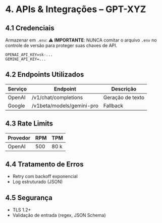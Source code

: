 # 4. APIs & Integrações – GPT-XYZ

## 4.1 Credenciais
Armazenar em `.env`:
⚠️ **IMPORTANTE**: NUNCA comitar o arquivo `.env` no controle de versão para proteger suas chaves de API.

```
OPENAI_API_KEY=sk-...
GEMINI_API_KEY=...
```

## 4.2 Endpoints Utilizados
| Serviço | Endpoint | Descrição |
|---------|----------|-----------|
| OpenAI  | /v1/chat/completions | Geração de texto |
| Google  | /v1beta/models/gemini-pro | Fallback |

## 4.3 Rate Limits
| Provedor | RPM | TPM |
|----------|-----|-----|
| OpenAI   | 500 | 80 k |

## 4.4 Tratamento de Erros
- Retry com backoff exponencial
- Log estruturado (JSON)

## 4.5 Segurança
- TLS 1.2+
- Validação de entrada (regex, JSON Schema)
